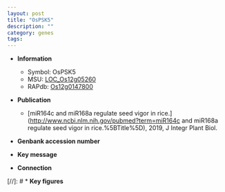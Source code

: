 ```yaml
---
layout: post
title: "OsPSK5"
description: ""
category: genes
tags: 
---
```


* **Information**  
    + Symbol: OsPSK5  
    + MSU: [LOC_Os12g05260](http://rice.uga.edu/cgi-bin/ORF_infopage.cgi?orf=LOC_Os12g05260)  
    + RAPdb: [Os12g0147800](https://rapdb.dna.affrc.go.jp/locus/?name=Os12g0147800)  

* **Publication**  
    + [miR164c and miR168a regulate seed vigor in rice.](http://www.ncbi.nlm.nih.gov/pubmed?term=miR164c and miR168a regulate seed vigor in rice.%5BTitle%5D), 2019, J Integr Plant Biol.

* **Genbank accession number**  

* **Key message**  

* **Connection**  

[//]: # * **Key figures**  


